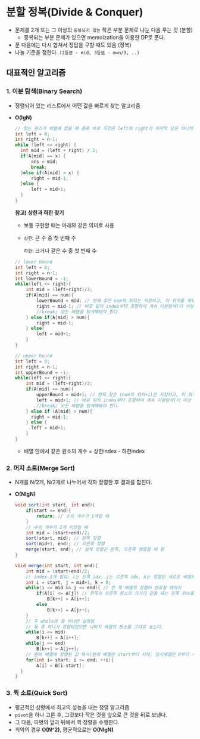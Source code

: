 # 분할 정복(Divide & Conquer)

- 문제를 2개 또는 그 이상의 `중복되지 않는` 작은 부분 문제로 나눈 다음 푸는 것 (분할)
  - 중복되는 부분 문제가 있으면 memoization을 이용한 DP로 푼다.
- 푼 다음에는 다시 합쳐서 정답을 구할 때도 있음 (정복)
- 나눌 기준을 정한다. `(2등분 - mid, 3등분 - m=n/3, ..)`





## 대표적인 알고리즘

### 1. 이분 탐색(Binary Search)

- 정렬되어 있는 리스트에서 어떤 값을 빠르게 찾는 알고리즘

- **O(lgN)**

  ``` java
  // 찾는 원소가 배열에 없을 때 종료 바로 직전은 left와 right가 마지막 남은 하나의 원소를 같이 가리키는 순간이고, else if문이나 else문이 작동하면 어떤 경우든 left > right가 된다.
  int left = 0; 
  int right = n-1;
  while (left <= right) { 
  	int mid = (left + right) / 2;
  	if(A[mid] == x) {
  		ans = mid;
  		break;
  	}else if(A[mid] > x) {
  		right = mid-1;
  	}else {
  		left = mid+1;
  	}
  }
  ```

  **참고) 상한과 하한 찾기**

  - 보통 구현할 때는 아래와 같은 의미로 사용
  
  - `상한`: 큰 수 중 첫 번째 수
  
    `하한`: 크거나 같은 수 중 첫 번째 수 
  
  ``` java
  // lower bound
  int left = 0; 
  int right = n-1;
  int lowerBound = -1;
  while(left <= right){
      int mid = (left+right)/2;
      if(A[mid] == num){
          lowerBound = mid; // 현재 찾은 num의 위치는 저장하고, 이 위치를 제외한 더 앞의 index에도 num이 남아있는지 탐색
          right = mid-1; // 바로 앞의 index부터 포함하여 계속 이분탐색(더 이상 num이 남아있지 않으면 이분탐색은 끝까지 동작하고 종료되고, ans에 현재 위치가 저장된 상태로 끝난다)
          //break; 모든 배열을 탐색해봐야 한다.
      } else if(A[mid] > num){
          right = mid-1;
      } else{
          left = mid+1;
      }
  }
  
  // upper bound
  int left = 0; 
  int right = n-1;
  int upperBound = -1;
  while(left <= right){
      int mid = (left+right)/2;
      if(A[mid] == num){
          upperBound = mid+1; // 현재 찾은 (num의 위치+1)은 저장하고, 이 위치를 제외한 더 뒤의 index에도 num이 남아있는지 탐색
          left = mid+1; // 바로 뒤의 index부터 포함하여 계속 이분탐색(더 이상 num이 남아있지 않으면 이분탐색은 끝까지 동작하고 종료되고, ans에 현재 위치가 저장된 상태로 끝난다)
          //break; 모든 배열을 탐색해봐야 한다.
      } else if (A[mid] > num){
        right = mid-1;
      } else {
        left = mid+1;
      }
  }
  ```
  
  - 배열 안에서 같은 원소의 개수 = 상한index - 하한index
  
  

### 2. 머지 소트(Merge Sort)

- N개를 N/2개, N/2개로 나누어서 각자 정렬한 후 결과를 합친다.

- **O(NlgN)**

  ``` java
  void sort(int start, int end){
      if(start == end){
          return; // 수의 개수가 1개일 때
      }
      // 수의 개수가 2개 이상일 때
      int mid = (start+end)/2;
      sort(start, mid); // 왼쪽 정렬
      sort(mid+1, end); // 오른쪽 정렬
      merge(start, end); // 실제 정렬은 왼쪽, 오른쪽 병합할 때 함
  }
  
  void merge(int start, int end){
      int mid = (start+end)/2;
      // index 3개 필요: i는 왼쪽 idx, j는 오른쪽 idx, k는 정렬된 새로운 배열의 idx
      int i = start, j = mid+1, k = 0;
      while(i <= mid && j <= end){ // 한 쪽 배열의 정렬이 완료될 때까지
          if(A[i] <= A[j]) // 왼쪽과 오른쪽 원소의 크기가 같을 때는 왼쪽 원소를 앞에 놓는다.(stable sort)
              B[k++] = A[i++];
          else
              B[k++] = A[j++];
      }
      // 두 while문 중 하나만 실행됨
      // 둘 중 하나가 정렬되었으면 나머지 배열의 원소를 그대로 놓는다.
      while(i <= mid)
          B[k++] = A[i++];
      while(j <= end)
          B[k++] = A[j++];
      // 원래 배열에 정렬된 값 복사(원래 배열은 start부터 시작, 임시배열은 0부터 시작)
      for(int i= start; i <= end; ++i){
          A[i] = B[i-start];
    }
  }
  ```
  
  

### 3. 퀵 소트(Quick Sort)

- 평균적인 상황에서 최고의 성능을 내는 정렬 알고리즘
- `pivot`을 하나 고른 후, 그것보다 작은 것을 앞으로 큰 것을 뒤로 보낸다.
- 그 다음, 피벗의 앞과 뒤에서 퀵 정렬을 수행한다.
- 최악의 경우 **O(N^2)**, 평균적으로는 **O(NlgN)**